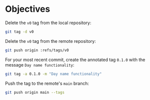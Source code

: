 # Objectives

Delete the `v0` tag from the local repository:

```bash
git tag -d v0
```

Delete the `v0` tag from the remote repository:

```bash
git push origin :refs/tags/v0
```

For your most recent commit, create the annotated tag `0.1.0` with the message `Day name functionality`:

```bash
git tag -a 0.1.0 -m "Day name functionality"
```

Push the tag to the remote's `main` branch:

```bash
git push origin main --tags
```
